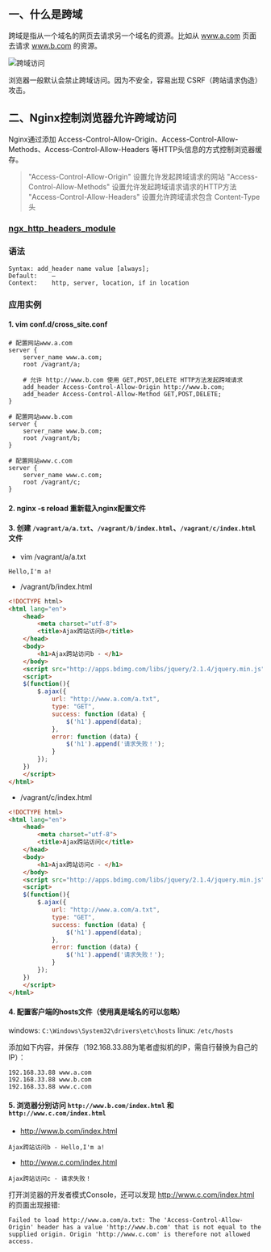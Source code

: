 ## 一、什么是跨域

跨域是指从一个域名的网页去请求另一个域名的资源。比如从 www.a.com 页面去请求 www.b.com 的资源。

![跨域访问](http://md.s1031.cn/xsj/2018_7_17_2018-07-11_194120.jpg)

浏览器一般默认会禁止跨域访问。因为不安全，容易出现 CSRF（跨站请求伪造）攻击。

## 二、Nginx控制浏览器允许跨域访问

Nginx通过添加 Access-Control-Allow-Origin、Access-Control-Allow-Methods、Access-Control-Allow-Headers 等HTTP头信息的方式控制浏览器缓存。

> "Access-Control-Allow-Origin" 设置允许发起跨域请求的网站
> "Access-Control-Allow-Methods" 设置允许发起跨域请求请求的HTTP方法
> "Access-Control-Allow-Headers" 设置允许跨域请求包含 Content-Type头

### **[ngx_http_headers_module](http://nginx.org/en/docs/http/ngx_http_headers_module.html#add_header)**

### **语法**

	Syntax:	add_header name value [always];
	Default:	—
	Context:	http, server, location, if in location

### 应用实例

#### **1. vim conf.d/cross_site.conf**

```nginxconf
# 配置网站www.a.com
server {
    server_name www.a.com;
    root /vagrant/a;
	
	# 允许 http://www.b.com 使用 GET,POST,DELETE HTTP方法发起跨域请求
    add_header Access-Control-Allow-Origin http://www.b.com;
    add_header Access-Control-Allow-Method GET,POST,DELETE;
}

# 配置网站www.b.com
server {
    server_name www.b.com;
    root /vagrant/b;
}

# 配置网站www.c.com
server {
    server_name www.c.com;
    root /vagrant/c;
}

```

#### **2. nginx -s reload 重新载入nginx配置文件**

#### **3. 创建 `/vagrant/a/a.txt`、`/vagrant/b/index.html`、`/vagrant/c/index.html` 文件**

* vim /vagrant/a/a.txt
```
Hello,I'm a!
```

* /vagrant/b/index.html
```html
<!DOCTYPE html>
<html lang="en">
	<head>
		<meta charset="utf-8">
		<title>Ajax跨站访问b</title>
	</head>
	<body>
		<h1>Ajax跨站访问b - </h1>
	</body>
	<script src="http://apps.bdimg.com/libs/jquery/2.1.4/jquery.min.js"></script>
	<script>
	$(function(){
		$.ajax({
			url: "http://www.a.com/a.txt",
			type: "GET",
			success: function (data) {
				$('h1').append(data);
			},
			error: function (data) {
				$('h1').append('请求失败！');
			}
		});
	})
	</script>
</html>
```

* /vagrant/c/index.html
```html
<!DOCTYPE html>
<html lang="en">
	<head>
		<meta charset="utf-8">
		<title>Ajax跨站访问c</title>
	</head>
	<body>
		<h1>Ajax跨站访问c - </h1>
	</body>
	<script src="http://apps.bdimg.com/libs/jquery/2.1.4/jquery.min.js"></script>
	<script>
	$(function(){
		$.ajax({
			url: "http://www.a.com/a.txt",
			type: "GET",
			success: function (data) {
				$('h1').append(data);
			},
			error: function (data) {
				$('h1').append('请求失败！');
			}
		});
	})
	</script>
</html>
```

#### **4. 配置客户端的hosts文件（使用真是域名的可以忽略）**

windows: `C:\Windows\System32\drivers\etc\hosts`
linux: `/etc/hosts`

添加如下内容，并保存（192.168.33.88为笔者虚拟机的IP，需自行替换为自己的IP）：
```
192.168.33.88 www.a.com
192.168.33.88 www.b.com
192.168.33.88 www.c.com
```

#### **5. 浏览器分别访问 `http://www.b.com/index.html` 和 `http://www.c.com/index.html`**

* http://www.b.com/index.html
```
Ajax跨站访问b - Hello,I'm a!
```

* http://www.c.com/index.html
```
Ajax跨站访问c - 请求失败！
```
打开浏览器的开发者模式Console，还可以发现 http://www.c.com/index.html 的页面出现报错:
```
Failed to load http://www.a.com/a.txt: The 'Access-Control-Allow-Origin' header has a value 'http://www.b.com' that is not equal to the supplied origin. Origin 'http://www.c.com' is therefore not allowed access.
```
